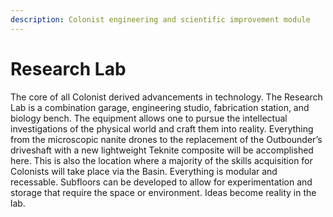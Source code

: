 ```yaml
---
description: Colonist engineering and scientific improvement module
---
```


# Research Lab

The core of all Colonist derived advancements in technology. The Research Lab is a combination garage, engineering studio, fabrication station, and biology bench. The equipment allows one to pursue the intellectual investigations of the physical world and craft them into reality. Everything from the microscopic nanite drones to the replacement of the Outbounder’s driveshaft with a new lightweight Teknite composite will be accomplished here. This is also the location where a majority of the skills acquisition for Colonists will take place via the Basin. Everything is modular and recessable. Subfloors can be developed to allow for experimentation and storage that require the space or environment. Ideas become reality in the lab.
